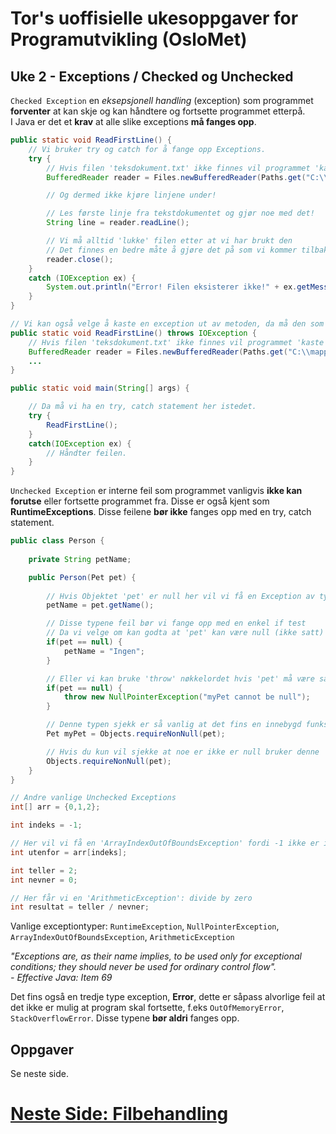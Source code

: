 # Tor's uoffisielle ukesoppgaver for Programutvikling (OsloMet)
## Uke 2 - Exceptions / Checked og Unchecked
`Checked Exception` en *eksepsjonell handling* (exception) som programmet **forventer** at kan skje og kan håndtere og fortsette programmet etterpå.  
I Java er det et **krav** at alle slike exceptions **må fanges opp**.

```java
public static void ReadFirstLine() {
	// Vi bruker try og catch for å fange opp Exceptions.
	try {
		// Hvis filen 'teksdokument.txt' ikke finnes vil programmet 'kaste' en IOException her.
		BufferedReader reader = Files.newBufferedReader(Paths.get("C:\\mappe\\tekstdokument.txt"));

		// Og dermed ikke kjøre linjene under!

		// Les første linje fra tekstdokumentet og gjør noe med det!
		String line = reader.readLine();

		// Vi må alltid 'lukke' filen etter at vi har brukt den
		// Det finnes en bedre måte å gjøre det på som vi kommer tilbake til senere
		reader.close();
	}
	catch (IOException ex) {
		System.out.println("Error! Filen eksisterer ikke!" + ex.getMessage());
	}
}

// Vi kan også velge å kaste en exception ut av metoden, da må den som kaller på metoden fange den.
public static void ReadFirstLine() throws IOException {
	// Hvis filen 'teksdokument.txt' ikke finnes vil programmet 'kaste' en IOException her.
	BufferedReader reader = Files.newBufferedReader(Paths.get("C:\\mappe\\tekstdokument.txt"));
	...
}

public static void main(String[] args) {

	// Da må vi ha en try, catch statement her istedet.
	try {
		ReadFirstLine();
	}
	catch(IOException ex) {
		// Håndter feilen.
	}
}

```

`Unchecked Exception` er interne feil som programmet vanligvis **ikke kan forutse** eller fortsette programmet fra.  Disse er også kjent som **RuntimeExceptions**.  Disse feilene **bør ikke** fanges opp med en try, catch statement.

```java
public class Person {
    
	private String petName;

	public Person(Pet pet) {
		
		// Hvis Objektet 'pet' er null her vil vi få en Exception av typen 'NullPointerException'
		petName = pet.getName();

		// Disse typene feil bør vi fange opp med en enkel if test
		// Da vi velge om kan godta at 'pet' kan være null (ikke satt)
		if(pet == null) {
			petName = "Ingen";
		}

		// Eller vi kan bruke 'throw' nøkkelordet hvis 'pet' må være satt til et gyldig objekt.
		if(pet == null) {
			throw new NullPointerException("myPet cannot be null");
		}

		// Denne typen sjekk er så vanlig at det fins en innebygd funksjon for dette.
		Pet myPet = Objects.requireNonNull(pet);

		// Hvis du kun vil sjekke at noe er ikke er null bruker denne
		Objects.requireNonNull(pet);
	}
}

// Andre vanlige Unchecked Exceptions
int[] arr = {0,1,2};

int indeks = -1;

// Her vil vi få en 'ArrayIndexOutOfBoundsException' fordi -1 ikke er innenfor tabellen.
int utenfor = arr[indeks];

int teller = 2;
int nevner = 0;

// Her får vi en 'ArithmeticException': divide by zero
int resultat = teller / nevner;
```
Vanlige exceptiontyper: `RuntimeException`, `NullPointerException`, `ArrayIndexOutOfBoundsException`, `ArithmeticException`

*"Exceptions are, as their name implies, to be used only for exceptional conditions; they should never be used for ordinary control flow".  
\- Effective Java: Item 69*

Det fins også en tredje type exception, **Error**, dette er såpass alvorlige feil at det ikke er mulig at program skal fortsette, f.eks `OutOfMemoryError`, `StackOverflowError`. Disse typene **bør aldri** fanges opp.

## Oppgaver
Se neste side.

# [Neste Side: Filbehandling](https://github.com/Nudua/programutvikling/blob/master/uke2/filbehandling.md) #
